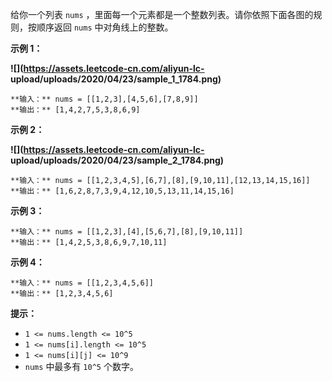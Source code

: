 给你一个列表 `nums` ，里面每一个元素都是一个整数列表。请你依照下面各图的规则，按顺序返回 `nums` 中对角线上的整数。



**示例 1：**

**![](https://assets.leetcode-cn.com/aliyun-lc-
upload/uploads/2020/04/23/sample_1_1784.png)**

    
    
    **输入：** nums = [[1,2,3],[4,5,6],[7,8,9]]
    **输出：** [1,4,2,7,5,3,8,6,9]
    

**示例 2：**

**![](https://assets.leetcode-cn.com/aliyun-lc-
upload/uploads/2020/04/23/sample_2_1784.png)**

    
    
    **输入：** nums = [[1,2,3,4,5],[6,7],[8],[9,10,11],[12,13,14,15,16]]
    **输出：** [1,6,2,8,7,3,9,4,12,10,5,13,11,14,15,16]
    

**示例 3：**

    
    
    **输入：** nums = [[1,2,3],[4],[5,6,7],[8],[9,10,11]]
    **输出：** [1,4,2,5,3,8,6,9,7,10,11]
    

**示例 4：**

    
    
    **输入：** nums = [[1,2,3,4,5,6]]
    **输出：** [1,2,3,4,5,6]
    



**提示：**

  * `1 <= nums.length <= 10^5`
  * `1 <= nums[i].length <= 10^5`
  * `1 <= nums[i][j] <= 10^9`
  * `nums` 中最多有 `10^5` 个数字。

